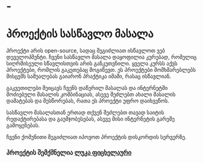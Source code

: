 # -
#  პროექტის სასწავლო მასალა

პროექტი არის open-source, სადაც შეგიძლიათ ისწავლოთ ვებ დეველოპმენტი. ჩვენი სასწავლო მასალა დაყოფილია კურებად, რომელიც   სიღრმისეული სწავლისთვის არის განკუთვნილი. ყველა კურსს აქვს პროექტები, რომლის გაკეთებაც მოგიწევთ. ეს პროექტები მომხმარებლებს მისცემს საშუალებას გაიარონ პრაქტიკა იმაში, რასაც ისწავლიან.

გაკვეთილები შეიცავს ჩვენს დაწერილ მასალას და ინტერნეტში მოძიებული მასალის კომბინაციას, ასევე შეძლებთ ახალი მასალის დამატებას და შესწორებას, რათა ეს პროექტი უფრო დაიხვეწოს.

სასწავლო მასალასთან ერთად თქვენ შეძლებთ თავად საიტის რედაქტირებასა და გაუმჯობესებას, ასევე მისი ინტერნეტის გარეშე გამოყენებას.

ჩვენი ქომუნითი შეგიძლიათ იპოვოთ პროექტის დისკორდის სერვერზე.

###  პროექტის შემქმნელია [ლუკა ფიცხელაური](https://github.com/lukaoes)

